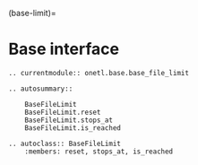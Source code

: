 (base-limit)=

# Base interface

```{eval-rst}
.. currentmodule:: onetl.base.base_file_limit
```

```{eval-rst}
.. autosummary::

    BaseFileLimit
    BaseFileLimit.reset
    BaseFileLimit.stops_at
    BaseFileLimit.is_reached
```

```{eval-rst}
.. autoclass:: BaseFileLimit
    :members: reset, stops_at, is_reached
```
